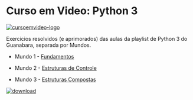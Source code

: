 

# Curso em Video: Python 3
[![cursoemvideo-logo](https://user-images.githubusercontent.com/85136766/127251472-19036bb7-a843-43ca-b97b-3a8c1bcfc1fa.png)](https://www.youtube.com/channel/UCrWvhVmt0Qac3HgsjQK62FQ)

Exercicios resolvidos (e aprimorados) das aulas da playlist de Python 3 do Guanabara, separada por Mundos.

* Mundo 1 - [Fundamentos](https://www.youtube.com/playlist?list=PLHz_AreHm4dlKP6QQCekuIPky1CiwmdI6)

* Mundo 2 - [Estruturas de Controle](https://www.youtube.com/playlist?list=PLHz_AreHm4dk_nZHmxxf_J0WRAqy5Czye)

* Mundo 3 - [Estruturas Compostas](https://www.youtube.com/playlist?list=PLHz_AreHm4dksnH2jVTIVNviIMBVYyFnH)

[![download](https://user-images.githubusercontent.com/85136766/127251462-8d5fbf0c-4f4f-4acf-b1c1-3311e0bf3c9c.png)](https://www.youtube.com/channel/UCrWvhVmt0Qac3HgsjQK62FQ)
